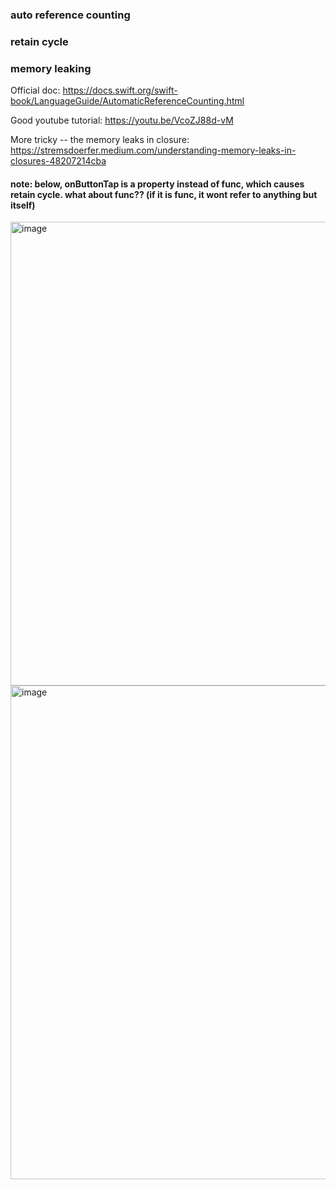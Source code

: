 ### auto reference counting
### retain cycle
### memory leaking

Official doc: https://docs.swift.org/swift-book/LanguageGuide/AutomaticReferenceCounting.html

Good youtube tutorial: https://youtu.be/VcoZJ88d-vM

More tricky -- the memory leaks in closure: https://stremsdoerfer.medium.com/understanding-memory-leaks-in-closures-48207214cba
#### note: below, onButtonTap is a property instead of func, which causes retain cycle.   what about func?? (if it is func, it wont refer to anything but itself)
<img width="742" alt="image" src="https://user-images.githubusercontent.com/81428296/177029224-d123236b-aca8-4fae-b26e-9cc89e51984c.png">
<img width="790" alt="image" src="https://user-images.githubusercontent.com/81428296/177029229-b8add70a-a8b8-4e37-809d-9c14bebbe151.png">
